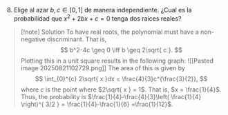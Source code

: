 8. Elige al azar $b, c \in [0, 1]$ de manera independiente. ¿Cual es la probabilidad
que $x^2 + 2bx + c = 0$ tenga dos raíces reales?

> [!note] Solution
> To have real roots, the polynomial must have a non-negative discriminant. That is,
>$$
  b^2-4c \geq 0 \iff b \geq 2\sqrt{ c }.
>$$
>Plotting this in a unit square results in the following graph:
>![[Pasted image 20250821102729.png]]
>The area of this is given by
>$$
\int_{0}^{c} 2\sqrt{ x }dx = \frac{4}{3}c^{\frac{3}{2}},
>$$
>where $c$ is the point where $2\sqrt{ x } = 1$. That is, $x = \frac{1}{4}$. Thus, the probability is $\frac{1}{4}-\frac{4}{3}\left( \frac{1}{4} \right)^{ 3/2 } = \frac{1}{4}-\frac{1}{6} =\frac{1}{12}$.

